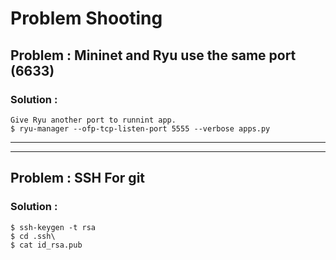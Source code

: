 # Problem Shooting
## Problem : Mininet and Ryu use the same port (6633)
### Solution :
    Give Ryu another port to runnint app.
    $ ryu-manager --ofp-tcp-listen-port 5555 --verbose apps.py
    
---
---

## Problem : SSH For git
### Solution : 
    $ ssh-keygen -t rsa
    $ cd .ssh\
    $ cat id_rsa.pub

